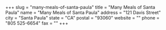 +++
slug = "many-meals-of-santa-paula"
title = "Many Meals of Santa Paula"
name = "Many Meals of Santa Paula"
address = "121 Davis Street"
city = "Santa Paula"
state = "CA"
postal = "93060"
website = ""
phone = "805 525-6654"
fax = ""
+++
